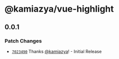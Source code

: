 # @kamiazya/vue-highlight

## 0.0.1

### Patch Changes

- [`7023490`](https://github.com/kamiazya/vue-highlight/commit/7023490d2d190ea22d31ba83aa6ea9c86a6dc6df) Thanks [@kamiazya](https://github.com/kamiazya)! - Initial Release

